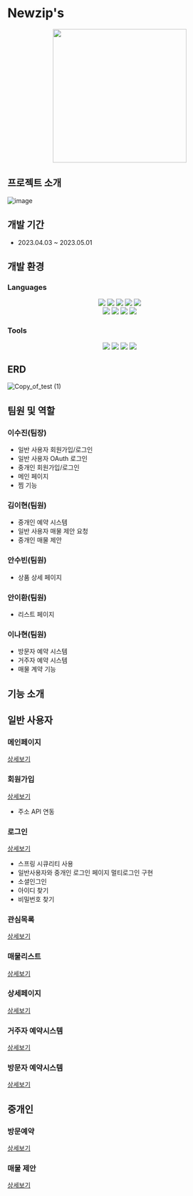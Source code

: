 # Newzip's
<div align="center">
	<img width="300" src="https://github.com/suzlnlng/Newzips/assets/87789249/d9f40cc3-534c-459b-bf2a-5f5058573165" />
</div>

## 프로젝트 소개
![image](https://github.com/suzlnlng/Newzips/assets/87789249/80b385c2-1be0-47db-b199-373eb1daf9a8)

## 개발 기간
- 2023.04.03 ~ 2023.05.01

## 개발 환경
### Languages
<div align="center">
	<img src="https://img.shields.io/badge/Java-007396?style=flat&logo=Java&logoColor=white" />
  <img src="https://img.shields.io/badge/Spring Boot-6DB33F?style=flat&logo=Spring Boot&logoColor=white" />
  	<img src="https://img.shields.io/badge/Oracle-F80000?style=flat&logo=Oracle&logoColor=white" />
  <img src="https://img.shields.io/badge/JavaScript-F7DF1E?style=flat&logo=JavaScript&logoColor=white" />
<img src="https://img.shields.io/badge/jQuery-0769AD?style=flat&logo=jQuery&logoColor=white" />
</div>
<div align="center">
	<img src="https://img.shields.io/badge/HTML5-E34F26?style=flat&logo=HTML5&logoColor=white" />
	<img src="https://img.shields.io/badge/CSS3-1572B6?style=flat&logo=CSS3&logoColor=white" />
	<img src="https://img.shields.io/badge/Thymeleaf-005F0F?style=flat&logo=Thymeleaf&logoColor=white" />
  <img src="https://img.shields.io/badge/Bootstrap-7952B3?style=flat&logo=Bootstrap&logoColor=white" />
</div>

### Tools
<div align="center">
    <img src="https://img.shields.io/badge/Eclipse IDE-2C2255?style=flat&logo=Eclipse IDE&logoColor=white" />
	<img src="https://img.shields.io/badge/Apache Tomcat-F8DC75?style=flat&logo=Apache Tomcat&logoColor=white" />
  	<img src="https://img.shields.io/badge/Visual Studio Code-007ACC?style=flat&logo=Visual Studio Code&logoColor=white" />
  <img src="https://img.shields.io/badge/Github-181717?style=flat&logo=Github&logoColor=white" />
 </div>

## ERD
![Copy_of_test (1)](https://github.com/suzlnlng/Newzips/assets/87789249/be416e8a-da60-48c0-b43a-51227022dd03)

## 팀원 및 역할
### 이수진(팀장)
- 일반 사용자 회원가입/로그인
- 일반 사용자 OAuth 로그인
- 중개인 회원가입/로그인
- 메인 페이지
- 찜 기능

### 김이현(팀원)
- 중개인 예약 시스템
- 일반 사용자 매물 제안 요청
- 중개인 매물 제안

### 안수빈(팀원)
- 상품 상세 페이지

### 안이환(팀원)
- 리스트 페이지

### 이나현(팀원)
- 방문자 예약 시스템
- 거주자 예약 시스템
- 매물 계약 기능

## 기능 소개

## 일반 사용자
### 메인페이지
[상세보기](https://github.com/suzlnlng/Newzips/wiki/메인)

### 회원가입
[상세보기](https://github.com/suzlnlng/Newzips/wiki/회원가입)
- 주소 API 연동

### 로그인
[상세보기](https://github.com/suzlnlng/Newzips/wiki/로그인)
- 스프링 시큐리티 사용
- 일반사용자와 중개인 로그인 페이지 멀티로그인 구현
- 소셜인그인
- 아이디 찾기
- 비밀번호 찾기

### 관심목록
[상세보기](https://github.com/suzlnlng/Newzips/wiki/관심목록)

### 매물리스트
[상세보기](https://github.com/suzlnlng/Newzips/wiki/매물리스트)

### 상세페이지
[상세보기](https://github.com/suzlnlng/Newzips/wiki/상세페이지)

### 거주자 예약시스템
[상세보기](https://github.com/suzlnlng/Newzips/wiki/거주자예약시스템)

### 방문자 예약시스템
[상세보기](https://github.com/suzlnlng/Newzips/wiki/방문자예약시스템)


## 중개인

### 방문예약
[상세보기](https://github.com/suzlnlng/Newzips/wiki/방문자예약)

### 매물 제안
[상세보기](https://github.com/suzlnlng/Newzips/wiki/매물제안)


